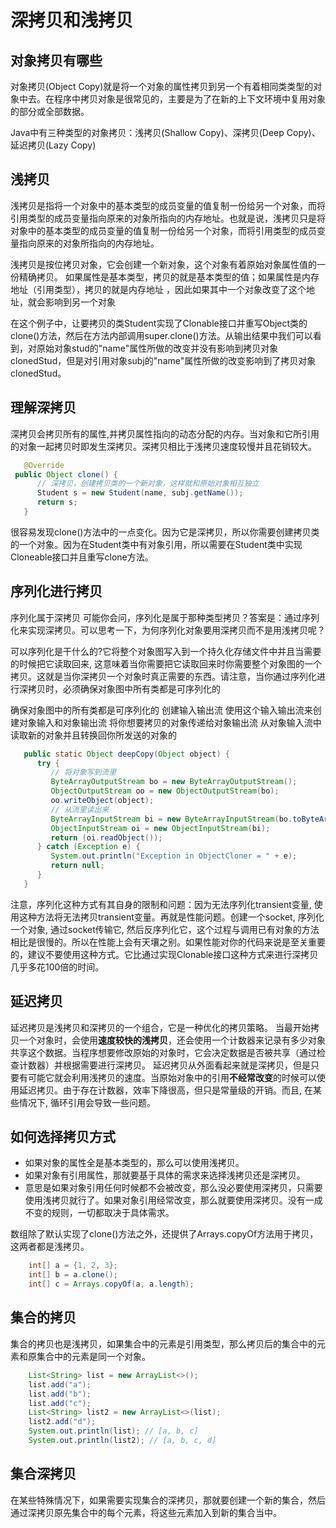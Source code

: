 深拷贝和浅拷贝
===

对象拷贝有哪些
---

对象拷贝(Object Copy)就是将一个对象的属性拷贝到另一个有着相同类类型的对象中去。在程序中拷贝对象是很常见的，主要是为了在新的上下文环境中复用对象的部分或全部数据。

Java中有三种类型的对象拷贝：浅拷贝(Shallow Copy)、深拷贝(Deep Copy)、延迟拷贝(Lazy Copy)

浅拷贝
---

浅拷贝是指将一个对象中的基本类型的成员变量的值复制一份给另一个对象，而将引用类型的成员变量指向原来的对象所指向的内存地址。也就是说，浅拷贝只是将对象中的基本类型的成员变量的值复制一份给另一个对象，而将引用类型的成员变量指向原来的对象所指向的内存地址。

浅拷贝是按位拷贝对象，它会创建一个新对象，这个对象有着原始对象属性值的一份精确拷贝。 如果属性是基本类型，拷贝的就是基本类型的值；如果属性是内存地址（引用类型），拷贝的就是内存地址 ，因此如果其中一个对象改变了这个地址，就会影响到另一个对象

在这个例子中，让要拷贝的类Student实现了Clonable接口并重写Object类的clone()方法，然后在方法内部调用super.clone()方法。从输出结果中我们可以看到，对原始对象stud的"name"属性所做的改变并没有影响到拷贝对象clonedStud，但是对引用对象subj的"name"属性所做的改变影响到了拷贝对象clonedStud。

理解深拷贝
---

深拷贝会拷贝所有的属性,并拷贝属性指向的动态分配的内存。当对象和它所引用的对象一起拷贝时即发生深拷贝。深拷贝相比于浅拷贝速度较慢并且花销较大。

```  java
   @Override
 public Object clone() { 
      // 深拷贝，创建拷贝类的一个新对象，这样就和原始对象相互独立
      Student s = new Student(name, subj.getName()); 
      return s; 
   } 
```

很容易发现clone()方法中的一点变化。因为它是深拷贝，所以你需要创建拷贝类的一个对象。因为在Student类中有对象引用，所以需要在Student类中实现Cloneable接口并且重写clone方法。

序列化进行拷贝
---

序列化属于深拷贝
可能你会问，序列化是属于那种类型拷贝？答案是：通过序列化来实现深拷贝。可以思考一下，为何序列化对象要用深拷贝而不是用浅拷贝呢？

可以序列化是干什么的?它将整个对象图写入到一个持久化存储文件中并且当需要的时候把它读取回来, 这意味着当你需要把它读取回来时你需要整个对象图的一个拷贝。这就是当你深拷贝一个对象时真正需要的东西。请注意，当你通过序列化进行深拷贝时，必须确保对象图中所有类都是可序列化的

确保对象图中的所有类都是可序列化的
创建输入输出流
使用这个输入输出流来创建对象输入和对象输出流
将你想要拷贝的对象传递给对象输出流
从对象输入流中读取新的对象并且转换回你所发送的对象的

```  java
   public static Object deepCopy(Object object) { 
      try { 
         // 将对象写到流里 
         ByteArrayOutputStream bo = new ByteArrayOutputStream(); 
         ObjectOutputStream oo = new ObjectOutputStream(bo); 
         oo.writeObject(object); 
         // 从流里读出来 
         ByteArrayInputStream bi = new ByteArrayInputStream(bo.toByteArray()); 
         ObjectInputStream oi = new ObjectInputStream(bi); 
         return (oi.readObject()); 
      } catch (Exception e) { 
         System.out.println("Exception in ObjectCloner = " + e); 
         return null; 
      } 
   } 
```

注意，序列化这种方式有其自身的限制和问题：因为无法序列化transient变量, 使用这种方法将无法拷贝transient变量。再就是性能问题。创建一个socket, 序列化一个对象, 通过socket传输它, 然后反序列化它，这个过程与调用已有对象的方法相比是很慢的。所以在性能上会有天壤之别。如果性能对你的代码来说是至关重要的，建议不要使用这种方式。它比通过实现Clonable接口这种方式来进行深拷贝几乎多花100倍的时间。

延迟拷贝
---

延迟拷贝是浅拷贝和深拷贝的一个组合，它是一种优化的拷贝策略。
当最开始拷贝一个对象时，会使用**速度较快的浅拷贝**，还会使用一个计数器来记录有多少对象共享这个数据。当程序想要修改原始的对象时，它会决定数据是否被共享（通过检查计数器）并根据需要进行深拷贝。
延迟拷贝从外面看起来就是深拷贝，但是只要有可能它就会利用浅拷贝的速度。当原始对象中的引用**不经常改变**的时候可以使用延迟拷贝。由于存在计数器，效率下降很高，但只是常量级的开销。而且, 在某些情况下, 循环引用会导致一些问题。

如何选择拷贝方式
---

* 如果对象的属性全是基本类型的，那么可以使用浅拷贝。
* 如果对象有引用属性，那就要基于具体的需求来选择浅拷贝还是深拷贝。
* 意思是如果对象引用任何时候都不会被改变，那么没必要使用深拷贝，只需要使用浅拷贝就行了。如果对象引用经常改变，那么就要使用深拷贝。没有一成不变的规则，一切都取决于具体需求。

数组除了默认实现了clone()方法之外，还提供了Arrays.copyOf方法用于拷贝，这两者都是浅拷贝。

```  java
    int[] a = {1, 2, 3}; 
    int[] b = a.clone(); 
    int[] c = Arrays.copyOf(a, a.length); 
```

集合的拷贝
---

集合的拷贝也是浅拷贝，如果集合中的元素是引用类型，那么拷贝后的集合中的元素和原集合中的元素是同一个对象。

```  java
    List<String> list = new ArrayList<>(); 
    list.add("a"); 
    list.add("b"); 
    list.add("c"); 
    List<String> list2 = new ArrayList<>(list); 
    list2.add("d"); 
    System.out.println(list); // [a, b, c] 
    System.out.println(list2); // [a, b, c, d] 
```

集合深拷贝
----

在某些特殊情况下，如果需要实现集合的深拷贝，那就要创建一个新的集合，然后通过深拷贝原先集合中的每个元素，将这些元素加入到新的集合当中。
